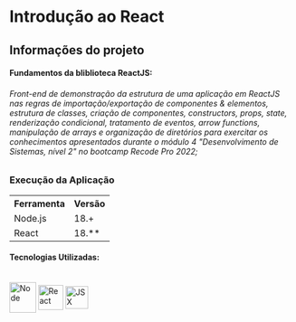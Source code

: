 # Introdução ao React

## Informações do projeto


#### Fundamentos da bliblioteca ReactJS:

###### Front-end de demonstração da estrutura de uma aplicação em ReactJS nas regras de importação/exportação de componentes & elementos, estrutura de classes, criação de componentes, constructors, props, state, renderização condicional, tratamento de eventos, arrow functions, manipulação de arrays e organização de diretórios para exercitar os conhecimentos apresentados durante o módulo 4 "Desenvolvimento de Sistemas, nível 2" no bootcamp Recode Pro 2022;


### Execução da Aplicação

<table>
<tr>
	<th>Ferramenta</th>
	<th>Versão</th>
</tr>
<tr>
	<td>Node.js</td>
	<td>18.+</td>
</tr>
<tr>
	<td>React</td>
	<td>18.**</td>
</tr>
</table>


#### Tecnologias Utilizadas:  
 

<div style="display: inline_block"><br>  
<img align="center" alt="Node" height="54" width="47" src="https://cdn.icon-icons.com/icons2/2622/PNG/512/brand_node_icon_157859.png" />
<img align="center" alt="React" height="44" width="44" src="https://cdn.icon-icons.com/icons2/2415/PNG/512/react_original_wordmark_logo_icon_146375.png" />
<img align="center" alt="JSX" height="40" width="40" src="https://cdn.icon-icons.com/icons2/2148/PNG/512/jsx_alt_icon_132290.png" />



</div>  